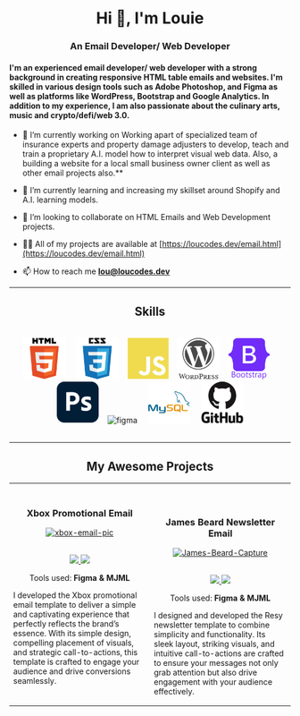 <div id="" align="center">
<!--   <img src="https://github.com/RenPen3/renpen3/blob/main/assets/Banner-7.jpg?raw=true" width="100%"/> -->
</div>
<h1 align="center">Hi 👋, I'm Louie</h1>
<h3 align="center">An Email Developer/ Web Developer</h3>
<h4 align="left">I'm an experienced email developer/ web developer with a strong background in creating responsive HTML table emails and websites. I'm skilled in various design tools such as Adobe Photoshop, and Figma as well as platforms like WordPress, Bootstrap and Google Analytics. In addition to my experience, I am also passionate about the culinary arts, music and crypto/defi/web 3.0.</h4>

- 🔭 I’m currently working on Working apart of specialized team of insurance experts and property damage adjusters to develop, teach and train a proprietary A.I. model how to interpret visual web data. Also, a building a website for a local small business owner client as well as other email projects also.**

- 🌱 I’m currently learning and increasing my skillset around Shopify and A.I. learning models.

- 👯 I’m looking to collaborate on HTML Emails and Web Development projects.

- 👨‍💻 All of my projects are available at [https://loucodes.dev/email.html](https://loucodes.dev/email.html)

- 📫 How to reach me **lou@loucodes.dev**

<hr>


<!-- TECHS -->

<h2 align="center">Skills</h2>

<div align="center">
                <br>
                    <div align="center" >  
                      <img src="https://raw.githubusercontent.com/devicons/devicon/master/icons/html5/html5-original-wordmark.svg" alt="html5" width="75" height="75"/> &nbsp;&nbsp;&nbsp;
			<img src="https://raw.githubusercontent.com/devicons/devicon/master/icons/css3/css3-original-wordmark.svg" alt="css3" width="75" height="75"/>&nbsp;&nbsp;&nbsp;
                      <img src="https://raw.githubusercontent.com/devicons/devicon/1119b9f84c0290e0f0b38982099a2bd027a48bf1/icons/javascript/javascript-plain.svg" alt="css3" width="75" height="75"/>&nbsp;&nbsp;&nbsp;
                      <img src="https://raw.githubusercontent.com/devicons/devicon/1119b9f84c0290e0f0b38982099a2bd027a48bf1/icons/wordpress/wordpress-plain-wordmark.svg" alt="css3" width="75" height="75"/>&nbsp;&nbsp;&nbsp;
                      <img src="https://raw.githubusercontent.com/devicons/devicon/master/icons/bootstrap/bootstrap-plain-wordmark.svg" alt="css3" width="75" height="75"/>&nbsp;&nbsp;&nbsp;
                      <img src="https://raw.githubusercontent.com/devicons/devicon/1119b9f84c0290e0f0b38982099a2bd027a48bf1/icons/photoshop/photoshop-plain.svg" alt="css3" width="75" height="75"/>&nbsp;&nbsp;&nbsp;
                      <img src="https://www.vectorlogo.zone/logos/figma/figma-icon.svg" alt="figma" width="75" height="75"/> &nbsp;&nbsp;&nbsp;
                      <img src="https://raw.githubusercontent.com/devicons/devicon/master/icons/mysql/mysql-original-wordmark.svg" alt="git" width="75" height="75"/> &nbsp;&nbsp;&nbsp;
                      <img src="https://raw.githubusercontent.com/devicons/devicon/1119b9f84c0290e0f0b38982099a2bd027a48bf1/icons/github/github-original-wordmark.svg" alt="gulp" width="75" height="75"/>
<!--                       <img src="" alt="" width="75" height="75"/> 
                      <img src="" width="75" height="75"/>  -->
                    </div>
</div>

<br>
<hr>

<!-- PROJECTS -->

<h2 align="center">My Awesome Projects</h2>
<div align="left">
	<table>
		<tr>
			<td width="50%">
				<h3 align="center">Xbox Promotional Email</h3>
				<div align="center">  
					<a href='https://osculant-origins.netlify.app/' target="_blank">
						<img src="https://i.ibb.co/jhHxDP3/xbox-email-pic.png" alt="xbox-email-pic" border="0" width="300px" class="img-fluid my-3" />
					</a>
					<br>
					<br>
					<p>
						<a href="https://github.com/RenPen3/osculantOrigins_MJML" target="_blank">
							<img src="https://img.shields.io/badge/Repo-lightgrey?style=for-the-badge&logo=github"/>
						</a>  
						<a href="https://osculant-origins.netlify.app/" target="_blank">
              <img src="https://img.shields.io/badge/Live-lightgrey?style=for-the-badge&color=0892d0"/>
						</a>
					</p>
					<p>Tools used: <strong>Figma & MJML</strong></p>
          <p align="left">I developed the Xbox promotional email template to deliver a simple and captivating experience that perfectly reflects the brand’s essence. With its simple design, compelling placement of visuals, and strategic call-to-actions, this template is crafted to engage your audience and drive conversions seamlessly.</p>
				</div>
			</td>
			<td width="50%">
			<br>
				<br>
			<h3 align="center">James Beard Newsletter Email</h3>
				<div align="center" >  
					<a href='https://sail-eternity.netlify.app/' target="_blank">
						<img src="https://i.ibb.co/pn09k7n/James-Beard-Capture.png" alt="James-Beard-Capture" border="0" width="275px" class="img-fluid my-3" />
					</a>
					<br>
					<br>
					<p>
						<a href="#" target="_blank">
							<img src="https://img.shields.io/badge/Repo-lightgrey?style=for-the-badge&logo=github"/>
						</a>  
						<a href="https://sail-eternity.netlify.app/" target="_blank">
							<img src="https://img.shields.io/badge/Live-lightgrey?style=for-the-badge&color=0892d0"/>
						</a>	
					</p>
					 <p>Tools used: <strong>Figma & MJML</strong></p>
					<p align="left">I designed and developed the Resy newsletter template to combine simplicity and functionality. Its sleek layout, striking visuals, and intuitive call-to-actions are crafted to ensure your messages not only grab attention but also drive engagement with your audience effectively.</p>
</div>
        </tr>

 


